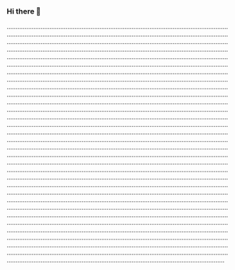 ### Hi there 👋

..............................................................................................................................................................................................................................................................................................................................................................................................................................................................................................................................................................................................................................................................................................................................................................................................................................................................................................................................................................................................................................................................................................................................................................................................................................................................................................................................................................................................................................................................................................................................................................................................................................................................................................................................................................................................................................................................................................................................................................................................................................................................................................................................................................................................................................................................................................................................................................................................................................................................................................................................................................................................................................................................................................................................................................................................................................................................................................................................................................................................................................................................................................................................................................................................................................................................................................................................................................................................................................................................................................................................................................................................................................................................................................................................................................................................................................................................................................................................................................................................................................................................................................................................